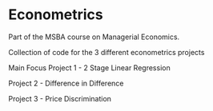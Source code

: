 # Econometrics

Part of the MSBA course on Managerial Economics.

Collection of code for the 3 different econometrics projects

Main Focus
Project 1 - 2 Stage Linear Regression

Project 2 - Difference in Difference

Project 3 - Price Discrimination
